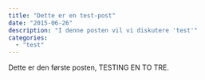 ```yaml
---
title: "Dette er en test-post"
date: "2015-06-26"
description: "I denne posten vil vi diskutere 'test'"
categories:
  - "test"
---
```


Dette er den første posten, TESTING EN TO TRE.
